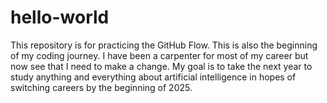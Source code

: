 # hello-world
This repository is for practicing the GitHub Flow.
This is also the beginning of my coding journey.
I have been a carpenter for most of my career but now see that I need to make a change.
My goal is to take the next year to study anything and everything about artificial intelligence in hopes of switching careers by the beginning of 2025.
